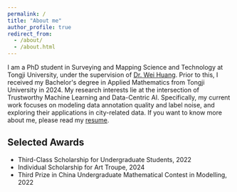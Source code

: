 ```yaml
---
permalink: /
title: "About me"
author_profile: true
redirect_from: 
  - /about/
  - /about.html
---
```


I am a PhD student in Surveying and Mapping Science and Technology at Tongji University, under the supervision of [Dr. Wei Huang](https://huangweibuct.github.io/weihuang.github.io/). Prior to this, I received my Bachelor's degree in Applied Mathematics from Tongji University in 2024. My research interests lie at the intersection of Trustworthy Machine Learning and Data-Centric AI. Specifically, my current work focuses on modeling data annotation quality and label noise, and exploring their applications in city-related data. If you want to know more about me, please read my [resume](https://hengxu-tongji.github.io/files/heng-xu-resume-template.pdf).

Selected Awards
------
- Third-Class Scholarship for Undergraduate Students, 2022
- Individual Scholarship for Art Troupe, 2024
- Third Prize in China Undergraduate Mathematical Contest in Modelling, 2022

